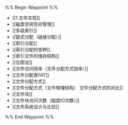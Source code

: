 %% Begin Waypoint %%
- [[1.文件实现]]
- [[磁盘空闲空间管理]]
- [[多级索引]]
- [[链式分配（链接分配）]]
- [[索引分配]]
- [[索引分配的变种]]
- [[索引文件的储存结构]]
- [[位图法]]
- [[文件访问效率（文件分配方式效率）]]
- [[文件分配表FAT]]
- [[文件分配方式]]
- [[文件分配方式（文件物理结构） 文件分配方式的对比]]
- [[文件块]]
- [[文件块访问次数（磁盘IO次数）]]
- [[文件系统设计与比较]]

%% End Waypoint %%